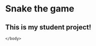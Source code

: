 <!DOCTYPE html>
<html>
	<head>
		<meta content="text/html" charset="UTF-8"/>
	</head>
	<body>
		<h1>Snake the game</h1>
		<h2>This is my student project!</h2>

	</body>
</html>